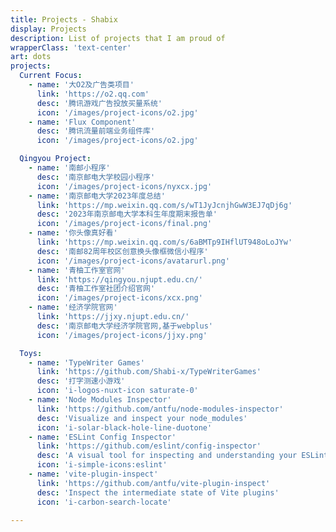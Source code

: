```yaml
---
title: Projects - Shabix
display: Projects
description: List of projects that I am proud of
wrapperClass: 'text-center'
art: dots
projects:
  Current Focus:
    - name: '大O2及广告类项目'
      link: 'https://o2.qq.com'
      desc: '腾讯游戏广告投放买量系统'
      icon: '/images/project-icons/o2.jpg'
    - name: 'Flux Component'
      desc: '腾讯流量前端业务组件库'
      icon: '/images/project-icons/o2.jpg'

  Qingyou Project:
    - name: '南邮小程序'
      desc: '南京邮电大学校园小程序'
      icon: '/images/project-icons/nyxcx.jpg'
    - name: '南京邮电大学2023年度总结'
      link: 'https://mp.weixin.qq.com/s/wT1JyJcnjhGwW3EJ7qDj6g'
      desc: '2023年南京邮电大学本科生年度期末报告单'
      icon: '/images/project-icons/final.png'
    - name: '你头像真好看'
      link: 'https://mp.weixin.qq.com/s/6aBMTp9IHflUT948oLoJYw'
      desc: '南邮82周年校区创意换头像框微信小程序'
      icon: '/images/project-icons/avatarurl.png'
    - name: '青柚工作室官网'
      link: 'https://qingyou.njupt.edu.cn/'
      desc: '青柚工作室社团介绍官网'
      icon: '/images/project-icons/xcx.png'
    - name: '经济学院官网'
      link: 'https://jjxy.njupt.edu.cn/'
      desc: '南京邮电大学经济学院官网,基于webplus'
      icon: '/images/project-icons/jjxy.png'

  Toys:
    - name: 'TypeWriter Games'
      link: 'https://github.com/Shabi-x/TypeWriterGames'
      desc: '打字测速小游戏'
      icon: 'i-logos-nuxt-icon saturate-0'
    - name: 'Node Modules Inspector'
      link: 'https://github.com/antfu/node-modules-inspector'
      desc: 'Visualize and inspect your node_modules'
      icon: 'i-solar-black-hole-line-duotone'
    - name: 'ESLint Config Inspector'
      link: 'https://github.com/eslint/config-inspector'
      desc: 'A visual tool for inspecting and understanding your ESLint flat configs.'
      icon: 'i-simple-icons:eslint'
    - name: 'vite-plugin-inspect'
      link: 'https://github.com/antfu/vite-plugin-inspect'
      desc: 'Inspect the intermediate state of Vite plugins'
      icon: 'i-carbon-search-locate'

---
```


<!-- @layout-full-width -->
<ListProjects :projects="frontmatter.projects" />
